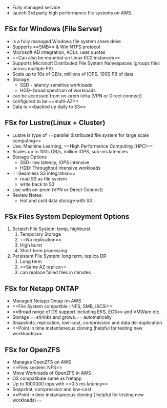 - Fully managed service 
- launch 3rd party high performance file systems on AWS.

## FSx for Windows (File Server)
- is a fully managed Windows file system share drive
- Supports ==SMB== & Win NTFS protocol
- Microsoft AD integration, ACLs, user quotas
- ==Can also be mounted on Linux EC2 instances==
- Supports Microsoft Distributed File System Namespaces (groups files across multiple FS)
- Scale up to 10s of GB/s, millions of IOPS, 100S PB of data
- Storage :
	- SSD - latency sensitive workloads
	- HDD- broad spectrum of workloads
- can be accessed from on-prem infra (VPN or Direct connect)
- configured to be ==multi-AZ==
- Data is ==backed up daily to S3==

## FSx for Lustre(Linux + Cluster)
- Lustre is type of ==parallel distributed file system for large scale computing== 
- Use: Machine Learning, ==High Performance Computing (HPC)==
- Scales up to 100s GB/s, million IOPS, sub-ms latencies
- Storage Options
	- SSD- low latency, IOPS intensive 
	- HDD: Throughput intensive workloads
- ==Seamless S3 integration==
	- read S3 as file system 
	- write back to S3
- Use with on-prem (VPN or Direct Connect)
- Review Notes:
	- Hot and cold data storage with S3

## FSx Files System Deployment Options 
1. Scratch File System: temp, highburst
	1. Temporary Storage 
	2. ==No replication== 
	3. High burst 
	4. Short term processing 
2. Persistent File System: long term, replica DR
	1.  Long term 
	2. ==Same AZ replica== 
	3. can replace failed files in minutes 

## FSx for Netapp ONTAP
- Managed Netapp Ontap on AWS
- ==File System compatible : NFS, SMB, iSCSI== 
- ==Broad range of OS support including EKS, ECS== and VMWare etc.
- Storage ==shrinks and grows.== automatically 
- Snapshots, replication, low-cost, compression and data de-duplication 
- ==Point in time instantaneous cloning (helpful for testing new workloads)==


## FSx for OpenZFS
- Manages OpenZFS on AWS
- ==Files system: NFS== 
- Move Workloads of OpenZFS in AWS 
- OS compatibale same as Netapp 
- Up to 1000000 iops with ==0.5 ms latency== 
- Snapshot, compression and low-cost 
- ==Point in time instantaneous cloning ( helpful for testing new workloads)==
